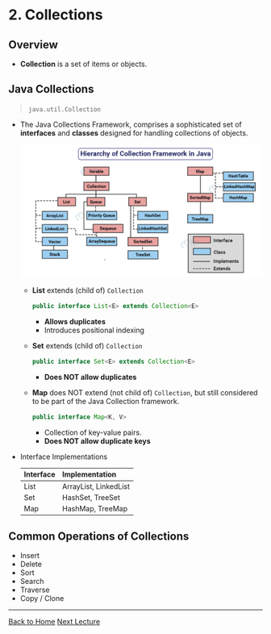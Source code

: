 <style TYPE="text/css">
code.has-jax {font: inherit; font-size: 100%; background: inherit; border: inherit;}
</style>
<script type="text/x-mathjax-config">
MathJax.Hub.Config({
    tex2jax: {
        inlineMath: [['$','$'], ['\\(','\\)']],
        skipTags: ['script', 'noscript', 'style', 'textarea', 'pre'] // removed 'code' entry
    }
});
MathJax.Hub.Queue(function() {
    var all = MathJax.Hub.getAllJax(), i;
    for(i = 0; i < all.length; i += 1) {
        all[i].SourceElement().parentNode.className += ' has-jax';
    }
});
</script>
<script type="text/javascript" src="https://cdnjs.cloudflare.com/ajax/libs/mathjax/2.7.4/MathJax.js?config=TeX-AMS_HTML-full"></script>




# 2. Collections

## Overview
- **Collection** is a set of items or objects.

## Java Collections
> `java.util.Collection`

- The Java Collections Framework, comprises a sophisticated set of **interfaces** and **classes** designed for handling collections of objects.

    <!-- ![](../res/hierarchy.png) -->
    <img src="../res/hierarchy.png" alt="" width="500">

    - **List** extends (child of) `Collection`
        ```java
        public interface List<E> extends Collection<E>
        ```
        - **Allows duplicates**
        - Introduces positional indexing

    - **Set** extends (child of) `Collection`
        ```java
        public interface Set<E> extends Collection<E>
        ```
        - **Does NOT allow duplicates**

    - **Map** does NOT extend (not child of) `Collection`, but still considered to be part of the Java Collection framework.
        ```java
        public interface Map<K, V>
        ```
        - Collection of key-value pairs.
        - **Does NOT allow duplicate keys**


- Interface Implementations

    | Interface | Implementation          |
    |-----------|-------------------------|
    | List      | ArrayList, LinkedList   |
    | Set       | HashSet, TreeSet        |
    | Map       | HashMap, TreeMap        |



## Common Operations of Collections
- Insert
- Delete
- Sort
- Search
- Traverse
- Copy / Clone


---

[Back to Home](../index.html)
[Next Lecture](./lecture3.html)